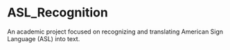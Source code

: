 # ASL_Recognition
An academic project focused on recognizing and translating American Sign Language (ASL) into text.

